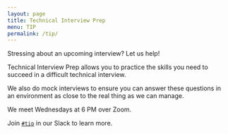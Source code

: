 ```yaml
---
layout: page
title: Technical Interview Prep
menu: TIP
permalink: /tip/
---
```


Stressing about an upcoming interview?
Let us help!

Technical Interview Prep allows you to practice the skills you need to succeed
in a difficult technical interview.

We also do mock interviews to ensure you can answer these questions in an
environment as close to the real thing as we can manage.

We meet Wednesdays at 6 PM over Zoom.

Join <a href="https://slack.com/app_redirect?channel=C7D4FSBHC" target="_blank" rel="noopener noreferrer">`#tip`</a> in our Slack to learn more.

